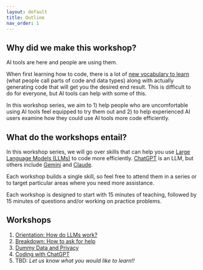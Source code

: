 ```yaml
---
layout: default
title: Outline
nav_order: 1
---
```

## Why did we make this workshop? 
<p>AI tools are here and people are using them. </p>
<p>When first learning how to code, there is a lot of <a href="https://ubc-library-rc.github.io/AI_for_coding/content/Glossary.html" target="_blank">new vocabulary to learn</a> (what people call parts of code and data types) along with actually generating code that will get you the desired end result. This is difficult to do for everyone, but AI tools can help with some of this.</p>
<p>In this workshop series, we aim to 1) help people who are uncomfortable using AI tools feel equipped to try them out and 2) to help experienced AI users examine how they could use AI tools more code efficiently. </p>


## What do the workshops entail?
<p>In this workshop series, we will go over skills that can help you use <a href="https://www.ibm.com/think/topics/large-language-models" target="_blank">Large Language Models (LLMs)</a> to code more efficiently. 
<a href="https://chatgpt.com/" target="_blank">ChatGPT</a> is an LLM, but others include 
  <a href="https://gemini.google.com/" target="_blank">Gemini</a> and 
  <a href="https://claude.ai/login?returnTo=%2F%3F" target="_blank">Claude</a>. </p>

<p>Each workshop builds a single skill, so feel free to attend them in a series or to target particular areas where you need more assistance. </p>

<p>Each workshop is designed to start with 15 minutes of teaching, followed by 15 minutes of questions and/or working on practice problems. </p>

## Workshops
1. [Orientation: How do LLMs work?](https://ubc-library-rc.github.io/AI_for_coding/content/1_Orientation.html)
2. [Breakdown: How to ask for help](https://ubc-library-rc.github.io/AI_for_coding/content/2_Breakdown.html)
3. [Dummy Data and Privacy](https://ubc-library-rc.github.io/AI_for_coding/content/3_dummy_data.html)
4. [Coding with ChatGPT](https://ubc-library-rc.github.io/AI_for_coding/content/4_Code_Build_Practice.html)
5. TBD: _Let us know what you would like to learn!!_
